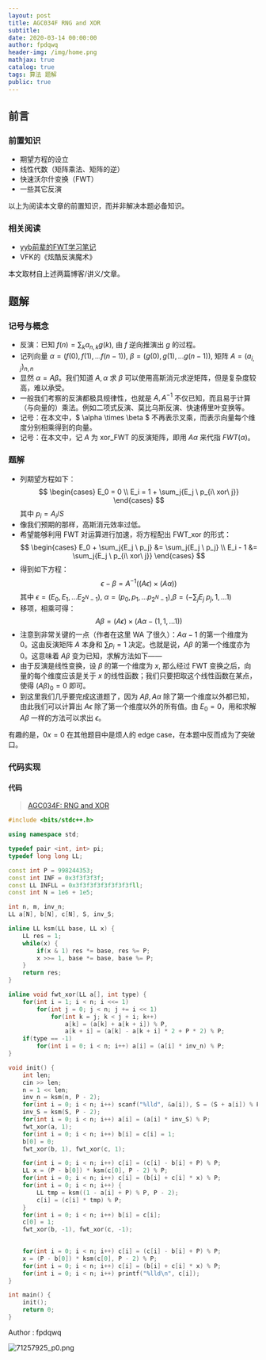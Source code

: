 ```yaml
---
layout: post
title: AGC034F RNG and XOR
subtitle: 
date: 2020-03-14 00:00:00
author: fpdqwq
header-img: /img/home.png
mathjax: true
catalog: true
tags: 算法 题解
public: true
---
```


## 前言

### 前置知识

- 期望方程的设立
- 线性代数（矩阵乘法、矩阵的逆）
- 快速沃尔什变换（FWT）
- 一些其它反演

以上为阅读本文章的前置知识，而并非解决本题必备知识。

### 相关阅读

- [yyb前辈的FWT学习笔记](https://www.cnblogs.com/cjyyb/p/9065615.html)
- VFK的《炫酷反演魔术》

本文取材自上述两篇博客/讲义/文章。

## 题解

### 记号与概念

- 反演：已知 $f(n)=\sum_{k}{a_{n,k}g(k)}$, 由 $f$ 逆向推演出 $g$ 的过程。
- 记列向量 $\alpha=(f(0),f(1),…f(n-1))$, $\beta=(g(0),g(1),…g(n-1))$, 矩阵 $A=(a_{i,j})_{n,n}$
- 显然 $\alpha = A\beta$。我们知道 $A, \alpha$ 求 $\beta$ 可以使用高斯消元求逆矩阵，但是复杂度较高，难以承受。
- 一般我们考察的反演都极具规律性，也就是 $A, A^{-1}$ 不仅已知，而且易于计算（与向量的）乘法。例如二项式反演、莫比乌斯反演、快速傅里叶变换等。
- 记号：在本文中，$ \alpha \times \beta $ 不再表示叉乘，而表示向量每个维度分别相乘得到的向量。
- 记号：在本文中，记 $A$ 为 xor_FWT 的反演矩阵，即用 $A\alpha$ 来代指 $FWT(\alpha)$。

### 题解

- 列期望方程如下：
$$
\begin{cases}
E_0 = 0 \\
E_i = 1 + \sum_j{E_j \ p_{i\ xor\ j}}
\end{cases}
$$
其中 $p_i = A_i/S$
- 像我们预期的那样，高斯消元效率过低。
- 希望能够利用 FWT 对运算进行加速，将方程配出 FWT_xor 的形式：
$$
\begin{cases}
E_0 + \sum_j{E_j \ p_j} &= \sum_j{E_j \ p_j} \\
E_i - 1 &= \sum_j{E_j \ p_{i\ xor\ j}}
\end{cases}
$$
- 得到如下方程：
$$
\epsilon - \beta = A^{-1}((A\epsilon)\times(A\alpha))
$$
其中 $\epsilon=(E_0, E_1, \dots E_{2^N-1})$, $\alpha = (p_0, p_1, \dots p_{2^N-1})$,$\beta=(-\sum_j{E_j \ p_j}, 1,\dots1)$
- 移项，相乘可得：
$$
A\beta = (A\epsilon)\times(A\alpha - (1, 1,\dots 1))
$$
- 注意到非常关键的一点（作者在这里 WA 了很久）：$A\alpha-1$ 的第一个维度为 0。这由反演矩阵 $A$ 本身和 $\sum p_i=1$ 决定。也就是说，$A\beta$ 的第一个维度亦为 0。这意味着 $A\beta$ 变为已知，求解方法如下——
- 由于反演是线性变换，设 $\beta$ 的第一个维度为 $x$, 那么经过 FWT 变换之后，向量的每个维度应该是关于 $x$ 的线性函数；我们只要把取这个线性函数在某点，使得 $(A\beta)_0=0$ 即可。
- 到这里我们几乎要完成这道题了，因为 $A\beta, A\alpha$ 除了第一个维度以外都已知，由此我们可以计算出 $A\epsilon$ 除了第一个维度以外的所有值。由 $E_0=0$，用和求解 $A\beta$ 一样的方法可以求出 $\epsilon$。

有趣的是，$0x=0$ 在其他题目中是烦人的 edge case，在本题中反而成为了突破口。

### 代码实现

#### 代码

> [AGC034F: RNG and XOR](https://atcoder.jp/contests/agc034/tasks/agc034_f)

```cpp
#include <bits/stdc++.h>

using namespace std;

typedef pair <int, int> pi;
typedef long long LL;   

const int P = 998244353;
const int INF = 0x3f3f3f3f;
const LL INFLL = 0x3f3f3f3f3f3f3f3fll;
const int N = 1e6 + 1e5;

int n, m, inv_n;
LL a[N], b[N], c[N], S, inv_S;

inline LL ksm(LL base, LL x) {
    LL res = 1;
    while(x) {
        if(x & 1) res *= base, res %= P;
        x >>= 1, base *= base, base %= P;
    }
    return res;
}

inline void fwt_xor(LL a[], int type) {
    for(int i = 1; i < n; i <<= 1)
        for(int j = 0; j < n; j += i << 1)
            for(int k = j; k < j + i; k++)
                a[k] = (a[k] + a[k + i]) % P,
                a[k + i] = (a[k] - a[k + i] * 2 + P * 2) % P;
    if(type == -1)
        for(int i = 0; i < n; i++) a[i] = (a[i] * inv_n) % P;
}

void init() {
    int len;
    cin >> len;
    n = 1 << len;
    inv_n = ksm(n, P - 2);
    for(int i = 0; i < n; i++) scanf("%lld", &a[i]), S = (S + a[i]) % P;
    inv_S = ksm(S, P - 2);
    for(int i = 0; i < n; i++) a[i] = (a[i] * inv_S) % P;
    fwt_xor(a, 1);
    for(int i = 0; i < n; i++) b[i] = c[i] = 1;
    b[0] = 0;
    fwt_xor(b, 1), fwt_xor(c, 1);

    for(int i = 0; i < n; i++) c[i] = (c[i] - b[i] + P) % P;
    LL x = (P - b[0]) * ksm(c[0], P - 2) % P;
    for(int i = 0; i < n; i++) c[i] = (b[i] + c[i] * x) % P;
    for(int i = 0; i < n; i++) {
        LL tmp = ksm((1 - a[i] + P) % P, P - 2);
        c[i] = (c[i] * tmp) % P;
    }
    for(int i = 0; i < n; i++) b[i] = c[i];
    c[0] = 1;
    fwt_xor(b, -1), fwt_xor(c, -1);

    
    for(int i = 0; i < n; i++) c[i] = (c[i] - b[i] + P) % P;
    x = (P - b[0]) * ksm(c[0], P - 2) % P;
    for(int i = 0; i < n; i++) c[i] = (b[i] + c[i] * x) % P;
    for(int i = 0; i < n; i++) printf("%lld\n", c[i]);
}

int main() {
    init();
    return 0;
}

```

Author : fpdqwq

![71257925_p0.png](https://i.loli.net/2020/03/15/IHgm7JyA5xCjpsO.png)
